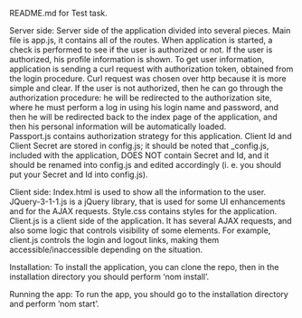 README.md for Test task.

Server side:
Server side of the application divided into several pieces. 
Main file is app.js, it contains all of the routes. When application is started, a check is performed to see if the user is authorized or not. If the user is authorized, his profile information is shown. To get user information, application is sending a curl request with authorization token, obtained from the login procedure. Curl request was chosen over http because it is more simple and clear. If the user is not authorized, then he can go through the authorization procedure: he will be redirected to the authorization site, where he must perform a log in using his login name and password, and then he will be redirected back to the index page of the application, and then his personal information will be automatically loaded.  
Passport.js contains authorization strategy for this application. 
Client Id and Client Secret are stored in config.js; it should be noted that _config.js, included with the application, DOES NOT contain Secret and Id, and it should be renamed into config.js and edited accordingly (i. e. you should put your Secret and Id into config.js).

Client side:
Index.html is used to show all the information to the user.
JQuery-3-1-1.js is a jQuery library, that is used for some UI enhancements and for the AJAX requests.
Style.css contains styles for the application.
Client.js is a client side of the application. It has several AJAX requests, and also some logic that controls visibility of some elements. For example, client.js controls the login and logout links, making them accessible/inaccessible depending on the situation.

Installation:
To install the application, you can clone the repo, then in the installation directory you should perform ‘nom install’.

Running the app:
To run the app, you should go to the installation directory and perform ’nom start’.